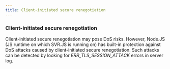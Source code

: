 ```yaml
---
title: Client-initiated secure renegotiation
---
```


### Client-initiated secure renegotiation

Client-initiated secure renegotiation may pose DoS risks. However, Node.JS (JS runtime on which SVR.JS is running on) has built-in protection against DoS attacks caused by client-initiated secure renegotiation. Such attacks can be detected by looking for _ERR_TLS_SESSION_ATTACK_ errors in server log.
